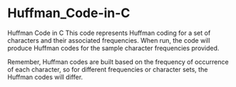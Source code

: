 # Huffman_Code-in-C
Huffman Code in C
This code represents Huffman coding for a set of characters and their associated frequencies. When run, the code will produce Huffman codes for the sample character frequencies provided.

Remember, Huffman codes are built based on the frequency of occurrence of each character, so for different frequencies or character sets, the Huffman codes will differ.
